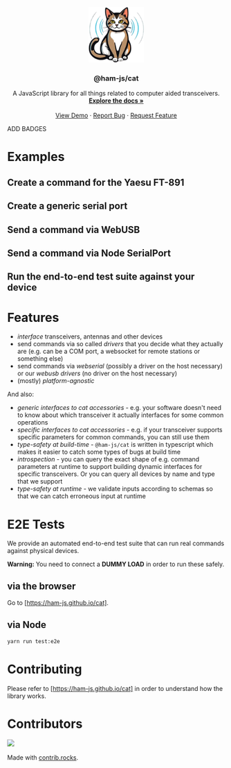 <div align="center">
  <a href="https://github.com/ham-js/cat">
    <img src="https://raw.githubusercontent.com/ham-js/cat/initial-setup/docs/static/img/logo.png" alt="Logo" width="128" height="128" />
  </a>

<h3 align="center">@ham-js/cat</h3>

  <p align="center">
    A JavaScript library for all things related to computer aided transceivers.
    <br />
    <a href="https://ham-js.github.io/cat"><strong>Explore the docs »</strong></a>
    <br />
    <br />
    <a href="https://ham-js.github.io/cat">View Demo</a>
    &middot;
    <a href="https://github.com/ham-js/cat/issues/new?template=bug_report.md">Report Bug</a>
    &middot;
    <a href="https://github.com/ham-js/cat/issues/new?template=feature_request.md">Request Feature</a>
  </p>
</div>

ADD BADGES

# Examples

## Create a command for the Yaesu FT-891

## Create a generic serial port

## Send a command via WebUSB

## Send a command via Node SerialPort

## Run the end-to-end test suite against your device

# Features

* *interface* transceivers, antennas and other devices
* send commands via so called *drivers* that you decide what they actually are (e.g. can be a COM port, a websocket for remote stations or something else)
* send commands via *webserial* (possibly a driver on the host necessary) or our *webusb drivers* (no driver on the host necessary)
* (mostly) *platform-agnostic*

And also:

* *generic interfaces to cat accessories* - e.g. your software doesn't need to know about which transceiver it actually interfaces for some common operations
* *specific interfaces to cat accessories* - e.g. if your transceiver supports specific parameters for common commands, you can still use them
* *type-safety at build-time* - `@ham-js/cat` is written in typescript which makes it easier to catch some types of bugs at build time
* *introspection* - you can query the exact shape of e.g. command parameters at runtime to support building dynamic interfaces for specific transceivers. Or you can query all devices by name and type that we support
* *type-safety at runtime* - we validate inputs according to schemas so that we can catch erroneous input at runtime

# E2E Tests

We provide an automated end-to-end test suite that can run real commands against physical devices.

**Warning:** You need to connect a **DUMMY LOAD** in order to run these safely.

## via the browser

Go to [https://ham-js.github.io/cat].

## via Node

```bash
yarn run test:e2e
```

# Contributing

Please refer to [https://ham-js.github.io/cat] in order to understand how the library works.

# Contributors

<a href="https://github.com/ham-js/cat/graphs/contributors">
  <img src="https://contrib.rocks/image?repo=ham-js/cat" />
</a>

Made with [contrib.rocks](https://contrib.rocks).
